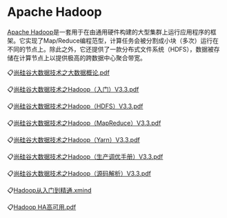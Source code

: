 # Apache Hadoop
[Apache Hadoop](https://hadoop.apache.org/)是一套用于在由通用硬件构建的大型集群上运行应用程序的框架。它实现了Map/Reduce编程范型，计算任务会被分割成小块（多次）运行在不同的节点上。除此之外，它还提供了一款分布式文件系统（HDFS），数据被存储在计算节点上以提供极高的跨数据中心聚合带宽。

:clipboard:[尚硅谷大数据技术之大数据概论.pdf](file/尚硅谷大数据技术之大数据概论.pdf)

:clipboard:[尚硅谷大数据技术之Hadoop（入门）V3.3.pdf](file/尚硅谷大数据技术之Hadoop（入门）V3.3.pdf)

:clipboard:[尚硅谷大数据技术之Hadoop（HDFS）V3.3.pdf](file/尚硅谷大数据技术之Hadoop（HDFS）V3.3.pdf)

:clipboard:[尚硅谷大数据技术之Hadoop（MapReduce）V3.3.pdf](file/尚硅谷大数据技术之Hadoop（MapReduce）V3.3.pdf)

:clipboard:[尚硅谷大数据技术之Hadoop（Yarn）V3.3.pdf](file/尚硅谷大数据技术之Hadoop（Yarn）V3.3.pdf)

:clipboard:[尚硅谷大数据技术之Hadoop（生产调优手册）V3.3.pdf](file/尚硅谷大数据技术之Hadoop（生产调优手册）V3.3.pdf)

:clipboard:[尚硅谷大数据技术之Hadoop（源码解析）V3.3.pdf](file/尚硅谷大数据技术之Hadoop（源码解析）V3.3.pdf)

:clipboard:[Hadoop从入门到精通.xmind](file/Hadoop从入门到精通.xmind)

:clipboard:[Hadoop HA高可用.pdf](file/HadoopHA高可用.pdf)
